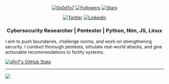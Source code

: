 
<p align="center"> 
    <a href="https://github.com/0x0d1n7"><img alt="0x0d1n7" src="https://komarev.com/ghpvc/?username=0x0d1n7"></a>
    <a href="https://github.com/0x0d1n7?tab=followers"><img alt="Followers" src="https://img.shields.io/github/followers/0x0d1n7?color=4C1&logo=github"></a>
    <a href="https://github.com/0x0d1n7?tab=repositories"><img alt="Stars" src="https://img.shields.io/github/stars/0x0d1n7"></a>
</p> 

<p align="center"> 
    <a href="https://twitter.com/0x0d1n7"><img alt="Twitter" src="https://img.shields.io/badge/Twitter-1DA1F2?style=for-the-badge&logo=twitter&logoColor=white"></a>
    <a href="https://www.linkedin.com/in/muhidin-osman" target="_blank"><img alt="LinkedIn" src="https://img.shields.io/badge/Linkedin-0077B5?style=for-the-badge&logo=Linkedin&logoColor=white"></a>
</p> 

<h3 align="center"> 
Cybersecurity Researcher | Pentester | Python, Nim, JS, Linux
</h3>
<!--
<h3 align="center"> 
<a href="https://github.com/0x0d1n7/nmapify">Nmapify</a>
-
<a
href="https://github.com/0x0d1n7/port-management-script">Port Management Script</a>
-
<a
href="https://github.com/0x0d1n7/wifi-handshake-capture-tool">Wifi Handshake Capture Tool</a>
-->
</h3>

<p>I aim to push boundaries, challenge norms, and work on strengthening security. I conduct thorough pentests, simulate real-world attacks, and give actionable recommendations to fortify systems.</p>

<a href="https://binary-offensive.com">
  <img align="center" src="https://readmestats.999857.xyz/api?username=0x0d1n7&show_icons=true&line_height=33&count_private=true&theme=vue-dark" alt="d1n7's GitHub Stats" />
</a>
<hr>
<a href="https://binary-offensive.com">
  <img align="center" src="https://readmestats.999857.xyz/api/top-langs/?username=0x0d1n7&&hide=cmake&langs_count=5&line_height=35&theme=vue-dark&exclude_repo=cobalt-arsenal" />
</a>
